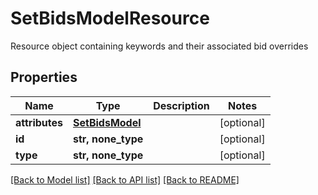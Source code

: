 # SetBidsModelResource

Resource object containing keywords and their associated bid overrides

## Properties
Name | Type | Description | Notes
------------ | ------------- | ------------- | -------------
**attributes** | [**SetBidsModel**](SetBidsModel.md) |  | [optional] 
**id** | **str, none_type** |  | [optional] 
**type** | **str, none_type** |  | [optional] 

[[Back to Model list]](../README.md#documentation-for-models) [[Back to API list]](../README.md#documentation-for-api-endpoints) [[Back to README]](../README.md)


